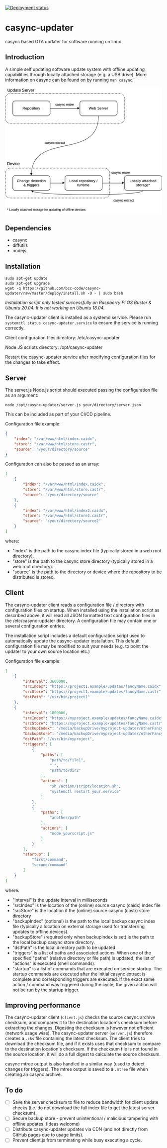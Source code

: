 [![Deployment status](https://github.com/bcc-code/casync-updater/actions/workflows/server-deploy.yml/badge.svg?branch=master)](https://github.com/bcc-code/casync-updater/actions/workflows/server-deploy.yml)
# casync-updater
casync based OTA updater for software running on linux

## Introduction
A simple self updating software update system with offline updating capabilities through locally attached storage (e.g. a USB drive). More information on casync can be found on by running ```man casync```.

![Overview](doc/img/overview.png)

## Dependencies
* casync
* diffutils
* nodejs

## Installation
```shell
sudo apt-get update
sudo apt-get upgrade
wget -q https://github.com/bcc-code/casync-updater/raw/master/deploy/install.sh -O - | sudo bash
```
*Installation script only tested successfully on Raspberry Pi OS Buster & Ubuntu 20.04. It is not working on Ubuntu 18.04.*

The casync-updater client is installed as a systemd service.
Please run ```systemctl status casync-updater.service``` to ensure the service is running correctly.

Client configuration files directory: /etc/casync-updater

Node JS scripts directory: /opt/casync-updater

Restart the casync-updater service after modifying configuration files for the changes to take effect.

## Server
The server.js Node.js script should executed passing the configuration file as an argument:
```console
node /opt/casync-updater/server.js your/directory/server.json
```
This can be included as part of your CI/CD pipeline.

Configuration file example:
```json
{
    "index": "/var/www/html/index.caidx",
    "store": "/var/www/html/store.castr",
    "source": "/your/directory/source"
}
```
Configuration can also be passed as an array:
```json
[
    {
        "index": "/var/www/html/index.caidx",
        "store": "/var/www/html/store.castr",
        "source": "/your/directory/source"
    },
    {
        "index": "/var/www/html/index2.caidx",
        "store": "/var/www/html/store2.castr",
        "source": "/your/directory/source2"
    }
]
```

where:
* "index" is the path to the casync index file (typically stored in a web root directory).
* "store" is the path to the casync store directory (typically stored in a web root directory).
* "source" is the path to the directory or device where the repository to be distributed is stored.

## Client
The casync-updater client reads a configuration file / directory with configuration files on startup. When installed using the installation script as described above, it will read all JSON formatted text configuration files in the /etc/casync-updater directory.
A configuration file may contain one or several configuration entries.

The installation script includes a default configuration script used to automatically update the casync-updater installation. This default configuration file may be modified to suit your needs (e.g. to point the updater to your own source location etc.)

Configuration file example:
```json
[
    {
        "interval": 3600000,
        "srcIndex": "https://project1.example/updates/fancyName.caidx",
        "srcStore": "https://project1.example/updates/fancyName.castr",
        "dstPath": "/usr/bin/project1"
    },
    {
        "interval": 1800000,
        "srcIndex": "https://myproject.example/updates/fancyName.caidx",
        "srcStore": "https://myproject.example/updates/fancyName.castr",
        "backupIndex": "/media/backupDrive/myproject-updater/otherFancyName.caidx",
        "backupStore": "/media/backupDrive/myproject-updater/otherFancyName.castr",
        "dstPath": "/usr/bin/myproject",
        "triggers": [
            {
                "paths": [
                    "path/to/file1",
                    ".",
                    "path/to/dir2"
                ],
                "actions": [
                    "sh /action/script/location.sh",
                    "systemctl restart your.service"
                ]
            },
            {
                "paths": [
                    "another/path"
                ],
                "actions": [
                    "node yourscript.js"
                ]
            }
        ],
        "startup": [
            "first/command",
            "second/command"
        ]
    }
]
```
where:
* "interval" is the update interval in milliseconds
* "srcIndex" is the location of the (online) source casync (caidx) index file
* "srcStore" is the location if the (online) source casync (castr) store directory
* "backupIndex" (optional) is the path to the local backup casync index file (typically a location on external storage used for transferring updates to offline devices).
* "backupStore" (required only when backupIndex is set) is the path to the local backup casync store directory.
* "dstPath" is the local directory path to be updated
* "triggers" is a list of paths and associated actions. When one of the specified "paths" (relative directory or file path) is updated, the list of "actions" is executed (shell commands).
* "startup" is a list of commands that are executed on service startup. The startup commands are executed after the initial casync extract is complete and corresponding triggers are executed. If the exact same action / command was triggered during the cycle, the given action will not be run by the startup trigger.

## Improving performance
The casync-updater client (```client.js```) checks the source casync archive checksum, and compares it to the destination location's checksum before extracting the changes. Digesting the checksum is however not efficient (network usage wise). The casync-updater server (```server.js```) therefore creates a ```.cks``` file containing the latest checksum. The client tries to download the checksum file, and if it exists uses that checksum to compare to the destination location's checksum. If the checksum file is not found in the source location, it will do a full digest to calculate the source checksum.

casync mtree output is also handled in a similar way (used to detect changes for triggers). The mtree output is saved to a ```.mtree``` file when creating an casync archive.

## To do
- [ ] Save the server checksum to file to reduce bandwidth for client update checks (i.e. do not download the full index file to get the latest server checksum).
- [ ] Secure backup store - prevent unintentional / malicious tampering with offline updates. (Ideas welcome)
- [ ] Distribute casync-updater updates via CDN (and not directly from GitHub pages due to usage limits).
- [ ] Prevent client.js from terminating while busy executing a cycle.
